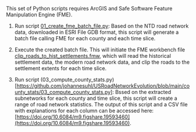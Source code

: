 This set of Python scripts requires ArcGIS and Safe Software Feature Manipulation Engine (FME).

1) Run script [01_create_fme_batch_file.py](https://github.com/johannesuhl/USRoadNetworkEvolution/blob/main/county_stats/01_create_fme_batch_file.py): Based on the NTD road network data, downloaded in ESRI File GDB format, this script will generate a batch file calling FME for each county and each time slice.

2) Execute the created batch file. This will initiate the FME workbench file [clip_roads_to_hist_settlements.fmw](https://github.com/johannesuhl/USRoadNetworkEvolution/blob/main/county_stats/clip_roads_to_hist_settlements.fmw), which will read the historical settlement data, the modern road network data, and clip the roads to the settlement extents for each time slice.

3) Run script (03_compute_county_stats.py)[https://github.com/johannesuhl/USRoadNetworkEvolution/blob/main/county_stats/03_compute_county_stats.py]: Bssed on the extracted subnetworks for each county and time slice, this script will create a range of road network statistics. The output of this script and a CSV file with explanations for each column can be accessed here: [https://doi.org/10.6084/m9.figshare.19593460](https://doi.org/10.6084/m9.figshare.19593460). 


